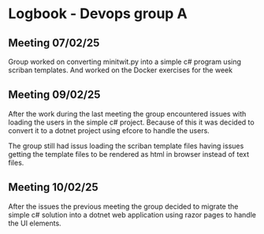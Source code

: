# Logbook - Devops group A 

## Meeting 07/02/25 

Group worked on converting minitwit.py into a simple c# program using scriban templates. And worked on the Docker exercises for the week

## Meeting 09/02/25 

After the work during the last meeting the group encountered issues with loading the users in the simple c# project. Because of this it was decided to convert it to a dotnet project using efcore to handle the users. 

The group still had issus loading the scriban template files having issues getting the template files to be rendered as html in browser instead of text files.

## Meeting 10/02/25
After the issues the previous meeting the group decided to migrate the simple c# solution into a dotnet web application using razor pages to handle the UI elements. 